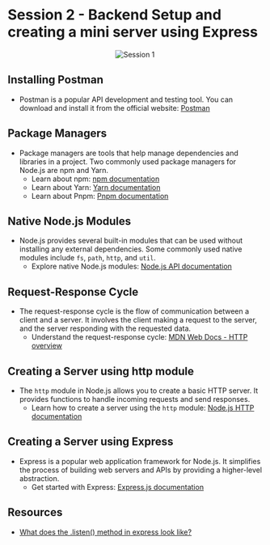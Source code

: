 # Session 2 - Backend Setup and creating a mini server using Express

<p align="center">
    <img src="./session-2.svg" alt="Session 1" />
</p>

## Installing Postman

- Postman is a popular API development and testing tool. You can download and install it from the official website: [Postman](https://www.postman.com/downloads/)

## Package Managers

- Package managers are tools that help manage dependencies and libraries in a project. Two commonly used package managers for Node.js are npm and Yarn.
  - Learn about npm: [npm documentation](https://docs.npmjs.com/)
  - Learn about Yarn: [Yarn documentation](https://yarnpkg.com/getting-started)
  - Learn about Pnpm: [Pnpm documentation](https://pnpm.io/motivation)

## Native Node.js Modules

- Node.js provides several built-in modules that can be used without installing any external dependencies. Some commonly used native modules include `fs`, `path`, `http`, and `util`.
  - Explore native Node.js modules: [Node.js API documentation](https://nodejs.org/api/)

## Request-Response Cycle

- The request-response cycle is the flow of communication between a client and a server. It involves the client making a request to the server, and the server responding with the requested data.
  - Understand the request-response cycle: [MDN Web Docs - HTTP overview](https://developer.mozilla.org/en-US/docs/Web/HTTP/Overview)

## Creating a Server using http module

- The `http` module in Node.js allows you to create a basic HTTP server. It provides functions to handle incoming requests and send responses.
  - Learn how to create a server using the `http` module: [Node.js HTTP documentation](https://nodejs.org/api/http.html#http_http_createServer_options_requestlistener)

## Creating a Server using Express

- Express is a popular web application framework for Node.js. It simplifies the process of building web servers and APIs by providing a higher-level abstraction.
  - Get started with Express: [Express.js documentation](https://expressjs.com/)

## Resources

- [What does the .listen() method in express look like?](https://stackoverflow.com/a/70386667/14187429)